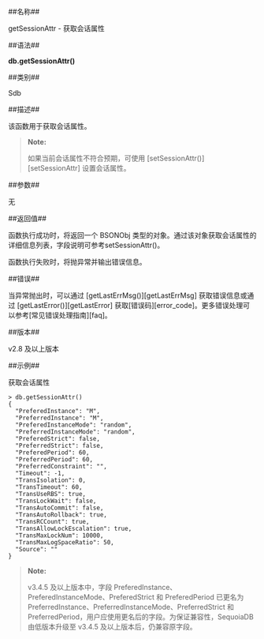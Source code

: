 ##名称##

getSessionAttr - 获取会话属性

##语法##

**db.getSessionAttr()**

##类别##

Sdb

##描述##

该函数用于获取会话属性。

> **Note:**
>
> 如果当前会话属性不符合预期，可使用 [setSessionAttr()][setSessionAttr] 设置会话属性。

##参数##

无

##返回值##

函数执行成功时，将返回一个 BSONObj 类型的对象。通过该对象获取会话属性的详细信息列表，字段说明可参考setSessionAttr()。

函数执行失败时，将抛异常并输出错误信息。

##错误##

当异常抛出时，可以通过 [getLastErrMsg()][getLastErrMsg] 获取错误信息或通过 [getLastError()][getLastError] 获取[错误码][error_code]。更多错误处理可以参考[常见错误处理指南][faq]。

##版本##

v2.8 及以上版本

##示例##

获取会话属性

```lang-javascript
> db.getSessionAttr()
{
  "PreferedInstance": "M",
  "PreferredInstance": "M",
  "PreferedInstanceMode": "random",
  "PreferredInstanceMode": "random",
  "PreferedStrict": false,
  "PreferredStrict": false,
  "PreferedPeriod": 60,
  "PreferredPeriod": 60,
  "PreferredConstraint": "",
  "Timeout": -1,
  "TransIsolation": 0,
  "TransTimeout": 60,
  "TransUseRBS": true,
  "TransLockWait": false,
  "TransAutoCommit": false,
  "TransAutoRollback": true,
  "TransRCCount": true,
  "TransAllowLockEscalation": true,
  "TransMaxLockNum": 10000,
  "TransMaxLogSpaceRatio": 50,
  "Source": ""
}
```

> **Note:**
>
> v3.4.5 及以上版本中，字段 PreferedInstance、PreferedInstanceMode、PreferedStrict 和 PreferedPeriod 已更名为 PreferredInstance、PreferredInstanceMode、PreferredStrict 和 PreferredPeriod，用户应使用更名后的字段。为保证兼容性，SequoiaDB 由低版本升级至 v3.4.5 及以上版本后，仍兼容原字段。

[^_^]:
     本文使用的所有引用及链接
[setSessionAttr]:manual/Manual/Sequoiadb_Command/Sdb/setSessionAttr.md
[getLastErrMsg]:manual/Manual/Sequoiadb_Command/Global/getLastErrMsg.md
[getLastError]:manual/Manual/Sequoiadb_Command/Global/getLastError.md
[faq]:manual/FAQ/faq_sdb.md
[error_code]:manual/Manual/Sequoiadb_error_code.md
